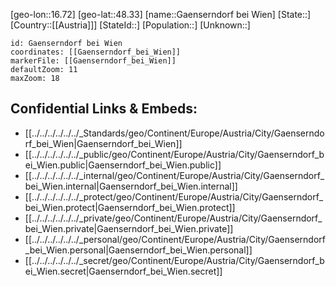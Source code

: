 ﻿---
location: [48.33,16.72]
mapzoom: [7,12] 
mapmarker: city 
type: City
tags:
- geo/City


SpocWebEntityId: 30668
isDeleted: false
confidential: public

---
[geo-lon::16.72]
[geo-lat::48.33]
[name::Gaenserndorf bei Wien]
[State::]
[Country::[[Austria]]]
[StateId::]
[Population::]
[Unknown::]


```leaflet
id: Gaenserndorf bei Wien
coordinates: [[Gaenserndorf_bei_Wien]]
markerFile: [[Gaenserndorf_bei_Wien]]
defaultZoom: 11 
maxZoom: 18
```


## Confidential Links & Embeds: 
- [[../../../../../../_Standards/geo/Continent/Europe/Austria/City/Gaenserndorf_bei_Wien|Gaenserndorf_bei_Wien]] 
- [[../../../../../../_public/geo/Continent/Europe/Austria/City/Gaenserndorf_bei_Wien.public|Gaenserndorf_bei_Wien.public]] 
- [[../../../../../../_internal/geo/Continent/Europe/Austria/City/Gaenserndorf_bei_Wien.internal|Gaenserndorf_bei_Wien.internal]] 
- [[../../../../../../_protect/geo/Continent/Europe/Austria/City/Gaenserndorf_bei_Wien.protect|Gaenserndorf_bei_Wien.protect]] 
- [[../../../../../../_private/geo/Continent/Europe/Austria/City/Gaenserndorf_bei_Wien.private|Gaenserndorf_bei_Wien.private]] 
- [[../../../../../../_personal/geo/Continent/Europe/Austria/City/Gaenserndorf_bei_Wien.personal|Gaenserndorf_bei_Wien.personal]] 
- [[../../../../../../_secret/geo/Continent/Europe/Austria/City/Gaenserndorf_bei_Wien.secret|Gaenserndorf_bei_Wien.secret]] 

